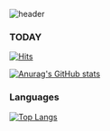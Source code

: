 ![header](https://capsule-render.vercel.app/api?type=waving&color=gradient&height=300&section=header&text=DAMIN&fontSize=70)


### TODAY

[![Hits](https://hits.seeyoufarm.com/api/count/incr/badge.svg?url=https%3A%2F%2Fgithub.com%2Fdamin06&count_bg=%2379C83D&title_bg=%23555555&icon=statuspage.svg&icon_color=%23E7E7E7&title=hits&edge_flat=false)](https://hits.seeyoufarm.com)


[![Anurag's GitHub stats](https://github-readme-stats.vercel.app/api?username=damin06&show_icons=true&theme=radical)](https://github.com/anuraghazra/github-readme-stats)

### Languages

[![Top Langs](https://github-readme-stats.vercel.app/api/top-langs/?username=damin06)](https://github.com/damin06/github-readme-stats)
